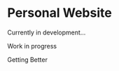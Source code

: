 Personal Website
===========================

Currently in development...

Work in progress

Getting Better



